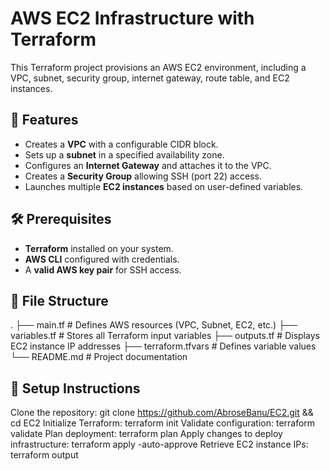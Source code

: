 # AWS EC2 Infrastructure with Terraform

This Terraform project provisions an AWS EC2 environment, including a VPC, subnet, security group, internet gateway, route table, and EC2 instances.

## 🚀 Features
- Creates a **VPC** with a configurable CIDR block.
- Sets up a **subnet** in a specified availability zone.
- Configures an **Internet Gateway** and attaches it to the VPC.
- Creates a **Security Group** allowing SSH (port 22) access.
- Launches multiple **EC2 instances** based on user-defined variables.

## 🛠️ Prerequisites
- **Terraform** installed on your system.
- **AWS CLI** configured with credentials.
- A **valid AWS key pair** for SSH access.

## 📂 File Structure
. 
├── main.tf # Defines AWS resources (VPC, Subnet, EC2, etc.) 
├── variables.tf # Stores all Terraform input variables
├── outputs.tf # Displays EC2 instance IP addresses
├── terraform.tfvars # Defines variable values
└── README.md # Project documentation

## 📌 Setup Instructions

Clone the repository: git clone https://github.com/AbroseBanu/EC2.git && cd EC2
Initialize Terraform: terraform init
Validate configuration: terraform validate
Plan deployment: terraform plan
Apply changes to deploy infrastructure: terraform apply -auto-approve
Retrieve EC2 instance IPs: terraform output
